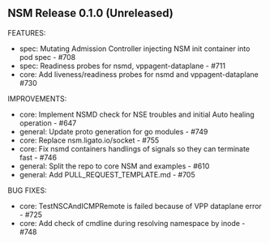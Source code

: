 ## NSM Release 0.1.0 (Unreleased)

FEATURES:

- spec: Mutating Admission Controller injecting NSM init container into pod spec - #708
- spec: Readiness probes for nsmd, vppagent-dataplane - #711
- core: Add liveness/readiness probes for nsmd and vppagent-dataplane #730

IMPROVEMENTS:

- core: Implement NSMD check for NSE troubles and initial Auto healing operation - #647
- general: Update proto generation for go modules - #749
- core: Replace nsm.ligato.io/socket - #755
- core: Fix nsmd containers handlings of signals so they can terminate fast - #746
- general: Split the repo to core NSM and examples - #610
- general: Add PULL_REQUEST_TEMPLATE.md - #705

BUG FIXES:

- core: TestNSCAndICMPRemote is failed because of VPP dataplane error - #725
- core: Add check of cmdline during resolving namespace by inode - #748
